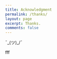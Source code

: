 ```yaml
---
title: Acknowledgment
permalink: /thanks/
layout: page
excerpt: Thanks.
comments: false
---
```



¯\_(ツ)_/¯

fff
